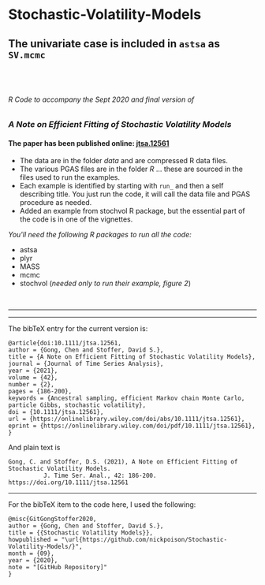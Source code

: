 # Stochastic-Volatility-Models


## The univariate case is included in `astsa` as `SV.mcmc`


<br/><br/>


###### R Code to accompany the Sept 2020 and final version of

###  _A Note on Efficient Fitting of Stochastic Volatility Models_

#### The paper has been published online: [jtsa.12561](https://onlinelibrary.wiley.com/doi/10.1111/jtsa.12561)


* The data are in the folder *data* and are compressed R data files.
* The various PGAS files are in the folder *R* ... these are sourced in the files used to run the examples.
* Each example is identified by starting with `run_` and then a self describing title.  You just run the code, it will call the data file and PGAS procedure as needed.
* Added an example from stochvol R package, but the essential part
of the code is in one of the vignettes.

 _You'll need the following R packages to run all the code:_

* astsa
* plyr
* MASS 
* mcmc  
* stochvol (_needed only to run their example, figure 2_)

<br/> 



----
----
The bibTeX entry for the current version is:

```
@article{doi:10.1111/jtsa.12561,
author = {Gong, Chen and Stoffer, David S.},
title = {A Note on Efficient Fitting of Stochastic Volatility Models},
journal = {Journal of Time Series Analysis},
year = {2021},
volume = {42},
number = {2},
pages = {186-200},
keywords = {Ancestral sampling, efficient Markov chain Monte Carlo, particle Gibbs, stochastic volatility},
doi = {10.1111/jtsa.12561},
url = {https://onlinelibrary.wiley.com/doi/abs/10.1111/jtsa.12561},
eprint = {https://onlinelibrary.wiley.com/doi/pdf/10.1111/jtsa.12561},
}
```

And plain text is

```
Gong, C. and Stoffer, D.S. (2021), A Note on Efficient Fitting of Stochastic Volatility Models. 
          J. Time Ser. Anal., 42: 186-200. https://doi.org/10.1111/jtsa.12561
```


---

For the bibTeX item to the code here, I used the following:

```
@misc{GitGongStoffer2020,
author = {Gong, Chen and Stoffer, David S.},
title = {{Stochastic Volatility Models}},
howpublished = "\url{https://github.com/nickpoison/Stochastic-Volatility-Models/}",
month = {09},
year = {2020}, 
note = "[GitHub Repository]"
}  
```
